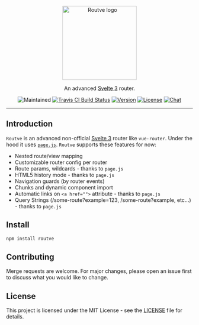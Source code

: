 <p align="center"><img width="200" src="https://i.ibb.co/gRSQL1G/routve.png" alt="Routve logo"></p>
<p align="center">
  An advanced <a href="https://svelte.dev">Svelte 3</a> router.
</p>
<p align="center">
  <img src="https://img.shields.io/maintenance/yes/2020?style=for-the-badge" alt="Maintained">
  <a href="https://travis-ci.com/github/routve/routve" target="_blank"><img src="https://img.shields.io/travis/com/routve/routve/dev?style=for-the-badge" alt="Travis CI Build Status"></a>
  <a href="https://www.npmjs.com/package/routve"><img src="https://img.shields.io/npm/v/routve.svg?sanitize=true&style=for-the-badge" alt="Version"></a>
  <a href="https://github.com/routve/routve/blob/dev/LICENSE"><img src="https://img.shields.io/npm/l/routve.svg?sanitize=true&style=for-the-badge" alt="License"></a>
  <a href="https://discord.gg/XdVvr2"><img src="https://img.shields.io/badge/chat-on%20discord-7289da.svg?sanitize=true&style=for-the-badge" alt="Chat"></a>
</p>

---

## Introduction

`Routve` is an advanced non-official <a href="https://svelte.dev">Svelte 3</a> router like `vue-router`. Under the hood it uses <a href="https://github.com/visionmedia/page.js">`page.js`</a>. `Routve` supports these features for now:

- Nested route/view mapping
- Customizable router config per router
- Route params, wildcards - thanks to `page.js`
- HTML5 history mode - thanks to `page.js`
- Navigation guards (by router events)
- Chunks and dynamic component import
- Automatic links on `<a href="">` attribute - thanks to `page.js`
- Query Strings (/some-route?example=123, /some-route?example, etc...) - thanks to `page.js`

## Install

```bash
npm install routve
```

## Contributing

Merge requests are welcome. For major changes, please open an issue first to discuss what you would like to change.

## License

This project is licensed under the MIT License - see the [LICENSE](LICENSE) file for details.
